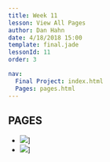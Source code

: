 ```yaml
---
title: Week 11
lesson: View All Pages
author: Dan Hahn
date: 4/18/2018 15:00
template: final.jade
lessonId: 11
order: 3

nav:
  Final Project: index.html
  Pages: pages.html
---
```


## PAGES

* ![](final/examples/index.png)]
* ![](final/examples/history.png)]
